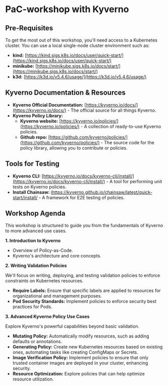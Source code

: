 # PaC-workshop with Kyverno

## Pre-Requisites
To get the most out of this workshop, you'll need access to a Kubernetes cluster.  You can use a local single-node cluster environment such as:

* **kind:** [https://kind.sigs.k8s.io/docs/user/quick-start/](https://kind.sigs.k8s.io/docs/user/quick-start/)
* **minikube:** [https://minikube.sigs.k8s.io/docs/start/](https://minikube.sigs.k8s.io/docs/start/)
* **k3d:** [https://k3d.io/v5.4.6/usage/](https://k3d.io/v5.4.6/usage/)

## Kyverno Documentation & Resources

* **Kyverno Official Documentation:** [https://kyverno.io/docs/](https://kyverno.io/docs/) -  The official source for all things Kyverno.
* **Kyverno Policy Library:**
    * **Kyverno website:** [https://kyverno.io/policies/](https://kyverno.io/policies/) -  A collection of ready-to-use Kyverno policies.
    * **Github repo:** [https://github.com/kyverno/policies/](https://github.com/kyverno/policies/) - The source code for the policy library, allowing you to contribute or policies.

## Tools for Testing

* **Kyverno CLI:** [https://kyverno.io/docs/kyverno-cli/install/](https://kyverno.io/docs/kyverno-cli/install/) - A tool for performing unit tests on Kyverno policies.
* **Install Chainsaw:** [ihttps://kyverno.github.io/chainsaw/latest/quick-start/install/](https://kyverno.github.io/chainsaw/latest/quick-start/install/) - A framework for E2E testing of policies.

## Workshop Agenda


This workshop is structured to guide you from the fundamentals of Kyverno to more advanced use cases.

**1. Introduction to Kyverno**

* Overview of Policy-as-Code.
* Kyverno's architecture and core concepts.

**2. Writing Validation Policies**

   We'll focus on writing, deploying, and testing validation policies to enforce constraints on Kubernetes resources.

   * **Require Labels:** Ensure that specific labels are applied to resources for organizational and management purposes.
   * **Pod Security Standards:** Implement policies to enforce security best practices for Pods.

**3. Advanced Kyverno Policy Use Cases**

   Explore Kyverno's powerful capabilities beyond basic validation.

   * **Mutating Policy:** Automatically modify resources, such as adding defaults or annotations.
   * **Generating Policy:** Create new Kubernetes resources based on existing ones, automating tasks like creating ConfigMaps or Secrets.
   * **Image Verification Policy:** Implement policies to ensure that only trusted container images are deployed in your cluster, enhancing security.
   * **Resource Optimization:** Explore policies that can help optimize resource utilization.
